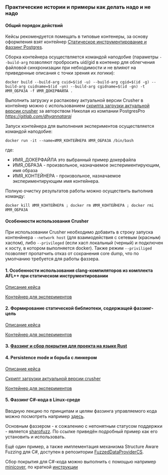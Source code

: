 ### Практические истории и примеры как делать надо и не надо

#### Общий порядок действий

Кейсы рекомендуется помещать в типовые контенеры, за основу оформления взят контейнер [Статическое инструментирование и фаззинг Postgres](../Containers/Crusher/Linux/Readme.md).

Сборка контейнера осуществляется командой наподобие (параметры ```--build-arg``` позволяют пробросить uid/gid в контенер для облегчения файловой синхронизации при небходимости и не влияют на приведенные описания с точки зрения их логики):

```docker build --build-arg cuid=$(id -u) --build-arg cgid=$(id -g) --build-arg cuidname=$(id -un) --build-arg cgidname=$(id -gn) -t ИМЯ_ОБРАЗА -f ИМЯ_ДОКЕРФАЙЛА .```

Выполнить загрузку и распаковку актуальной версии Crusher в контейнер можно с использованием [скрипта загрузки актуальной версии crusher](fetch_crusher.sh) за авторством Николая из компании PostgresPro *https://gitlab.com/dhyannataraj*

Запуск контейнера для выполнения экспериментов осуществляется командой наподобие:

```docker run -it --name=ИМЯ_КОНТЕЙНЕРА ИМЯ_ОБРАЗА /bin/bash```

где:

- ИМЯ_ДОКЕРФАЙЛА это выбранный пример докерфайла 
- ИМЯ_ОБРАЗА - произвольное, назначаемое экспериментирующим, имя образа 
- ИМЯ_КОНТЕЙНЕРА - произвольное, назначаемое экспериментирующим имя контейнера.

Полную очистку результатов работы можно осуществить выполнив команду:

```docker kill ИМЯ_КОНТЕЙНЕРА ; docker rm ИМЯ_КОНТЕЙНЕРА ; docker rmi ИМЯ_ОБРАЗА```

#### Особенности использования Crusher

При использовании Crusher необходимо добавить в строку запуска контенйнера ```--network host``` (для взаимодействия с сетевым (красным) хаспом), либо ```--privileged``` (если хасп локальный (черный) и подключен к хосту, в котором выполняется docker). Также режим ```--priviliged``` позволяет пропатчить отказ от сохранения core dump, что по умолчанию требуется для работы фаззера.

#### 1. Особенности использования clang-компиляторов из комплекта AFL++ при статическом инструментировании
[Описание кейса](FAQ_1_afl++clang.md)

[Контейнер для экспериментов](Dockerfile_FAQ_1_afl++clang.txt)

#### 2. Формирование статической библиотеки, содержащей фаззинг-цель
[Описание кейса](FAQ_2_static_lib.md)

[Контейнер для экспериментов](Dockerfile_FAQ_2_static_lib.txt)

#### 3. [Фаззинг и сбор покрытия для проекта на языке Rust](https://github.com/ispras/crusher/blob/master/FAQ/rust-fuzz-example/README.md)

#### 4. Persistence mode и борьба с линкером

[Описание кейса](FAQ_4_pers_mode.md)

[Скрипт загрузки актуальной версии crusher](fetch_crusher.sh)

[Контейнер для экспериментов](Dockerfile_FAQ_4_pers_mode.txt)

#### 5. Фаззинг C#-кода в Linux-среде

Вводную лекцию по принципам и целям фаззинга управляемого кода можно посмотреть например [здесь](https://www.youtube.com/watch?v=TmhE2m4W-kQ).

Основным фаззером - к сожалению с непонятным статусом поддержки - является [sharpfuzz](https://github.com/Metalnem/sharpfuzz). По ссылке приведён подробный пример как его установить и использовать.

Ещё один пример, а также имплементация механизма Structure Aware Fuzzing для C#, доступен в репозитории [FuzzedDataProviderCS](https://github.com/ispras/FuzzedDataProviderCS).

Сбор покрытия для C#-кода можно выполнить с помощью например [minicover](https://github.com/lucaslorentz/minicover), по краткой [инструкции](https://github.com/ispras/crusher/blob/master/FAQ/FAQ_5_csharp.md)
